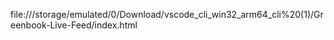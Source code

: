 file:///storage/emulated/0/Download/vscode_cli_win32_arm64_cli%20(1)/Greenbook-Live-Feed/index.html
